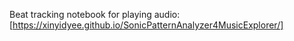 Beat tracking notebook for playing audio: [https://xinyidyee.github.io/SonicPatternAnalyzer4MusicExplorer/]
